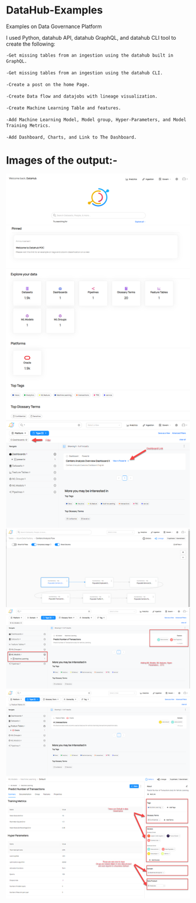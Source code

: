 # DataHub-Examples
Examples on Data Governance Platform

I used Python, datahub API, datahub GraphQL, and datahub CLI tool to create the following:

	-Get missing tables from an ingestion using the datahub built in GraphQL.
	
	-Get missing tables from an ingestion using the datahub CLI.
	
	-Create a post on the home Page.
	
	-Create Data flow and datajobs with lineage visualization.
	
	-Create Machine Learning Table and features.
	
	-Add Machine Learning Model, Model group, Hyper-Parameters, and Model Training Metrics.
	
	-Add Dashboard, Charts, and Link to The Dashboard.
	
# Images of the output:- 
	
![](images/1.png)
![](images/2.png)
![](images/3.png)
![](images/4.png)
![](images/5.png)
![](images/6.png)
![](images/7.png)
![](images/8.png)
	